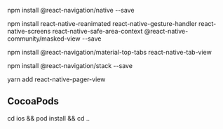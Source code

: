 npm install @react-navigation/native --save

npm install react-native-reanimated react-native-gesture-handler react-native-screens react-native-safe-area-context @react-native-community/masked-view --save

npm install @react-navigation/material-top-tabs react-native-tab-view

npm install @react-navigation/stack --save

yarn add react-native-pager-view

## CocoaPods

cd ios && pod install && cd ..
